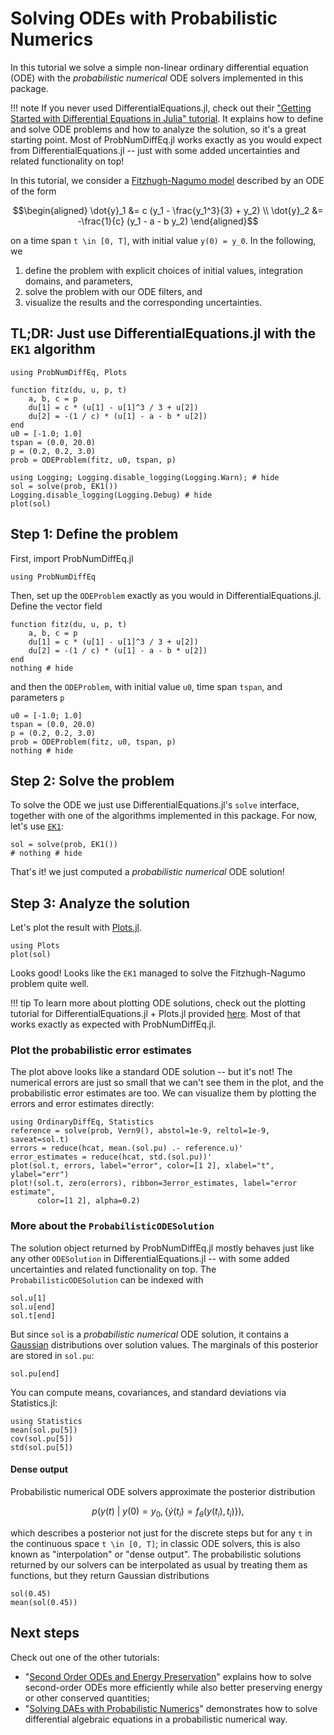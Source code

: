 # Solving ODEs with Probabilistic Numerics

In this tutorial we solve a simple non-linear ordinary differential equation (ODE) with the _probabilistic numerical_ ODE solvers implemented in this package.

!!! note
    If you never used DifferentialEquations.jl, check out their
    ["Getting Started with Differential Equations in Julia" tutorial](https://docs.sciml.ai/DiffEqDocs/stable/getting_started/).
    It explains how to define and solve ODE problems and how to analyze the solution, so it's a great starting point.
    Most of ProbNumDiffEq.jl works exactly as you would expect from DifferentialEquations.jl -- just with some added uncertainties and related functionality on top!


In this tutorial, we consider a
[Fitzhugh-Nagumo model](https://en.wikipedia.org/wiki/FitzHugh%E2%80%93Nagumo_model)
described by an ODE of the form

```math
\begin{aligned}
\dot{y}_1 &= c (y_1 - \frac{y_1^3}{3} + y_2) \\
\dot{y}_2 &= -\frac{1}{c} (y_1 - a - b y_2)
\end{aligned}
```

on a time span ``t \in [0, T]``, with initial value ``y(0) = y_0``.
In the following, we

 1. define the problem with explicit choices of initial values, integration domains, and parameters,
 2. solve the problem with our ODE filters, and
 3. visualize the results and the corresponding uncertainties.

## TL;DR: Just use DifferentialEquations.jl with the `EK1` algorithm

```@example 1
using ProbNumDiffEq, Plots

function fitz(du, u, p, t)
    a, b, c = p
    du[1] = c * (u[1] - u[1]^3 / 3 + u[2])
    du[2] = -(1 / c) * (u[1] - a - b * u[2])
end
u0 = [-1.0; 1.0]
tspan = (0.0, 20.0)
p = (0.2, 0.2, 3.0)
prob = ODEProblem(fitz, u0, tspan, p)

using Logging; Logging.disable_logging(Logging.Warn); # hide
sol = solve(prob, EK1())
Logging.disable_logging(Logging.Debug) # hide
plot(sol)
```

## Step 1: Define the problem

First, import ProbNumDiffEq.jl

```@example 1
using ProbNumDiffEq
```

Then, set up the `ODEProblem` exactly as you would in DifferentialEquations.jl.
Define the vector field

```@example 1
function fitz(du, u, p, t)
    a, b, c = p
    du[1] = c * (u[1] - u[1]^3 / 3 + u[2])
    du[2] = -(1 / c) * (u[1] - a - b * u[2])
end
nothing # hide
```

and then the `ODEProblem`, with initial value `u0`, time span `tspan`, and parameters `p`

```@example 1
u0 = [-1.0; 1.0]
tspan = (0.0, 20.0)
p = (0.2, 0.2, 3.0)
prob = ODEProblem(fitz, u0, tspan, p)
nothing # hide
```

## Step 2: Solve the problem

To solve the ODE we just use DifferentialEquations.jl's `solve` interface, together with one of the algorithms implemented in this package.
For now, let's use [`EK1`](@ref):

```@example 1
sol = solve(prob, EK1())
# nothing # hide
```

That's it! we just computed a _probabilistic numerical_ ODE solution!


## Step 3: Analyze the solution

Let's plot the result with [Plots.jl](https://github.com/JuliaPlots/Plots.jl).

```@example 1
using Plots
plot(sol)
```

Looks good! Looks like the `EK1` managed to solve the Fitzhugh-Nagumo problem quite well.


!!! tip
    To learn more about plotting ODE solutions, check out the plotting tutorial for DifferentialEquations.jl + Plots.jl provided [here](https://docs.sciml.ai/DiffEqDocs/stable/basics/plot/).
    Most of that works exactly as expected with ProbNumDiffEq.jl.


### Plot the probabilistic error estimates

The plot above looks like a standard ODE solution -- but it's not!
The numerical errors are just so small that we can't see them in the plot, and the probabilistic error estimates are too.
We can visualize them by plotting the errors and error estimates directly:

```@example 1
using OrdinaryDiffEq, Statistics
reference = solve(prob, Vern9(), abstol=1e-9, reltol=1e-9, saveat=sol.t)
errors = reduce(hcat, mean.(sol.pu) .- reference.u)'
error_estimates = reduce(hcat, std.(sol.pu))'
plot(sol.t, errors, label="error", color=[1 2], xlabel="t", ylabel="err")
plot!(sol.t, zero(errors), ribbon=3error_estimates, label="error estimate",
      color=[1 2], alpha=0.2)
```

### More about the `ProbabilisticODESolution`

The solution object returned by ProbNumDiffEq.jl mostly behaves just like any other `ODESolution` in DifferentialEquations.jl --
with some added uncertainties and related functionality on top.
The `ProbabilisticODESolution` can be indexed with

```@repl 1
sol.u[1]
sol.u[end]
sol.t[end]
```


But since `sol` is a _probabilistic numerical_ ODE solution, it contains a
[Gaussian](https://github.com/mschauer/GaussianDistributions.jl)
distributions over solution values.
The marginals of this posterior are stored in `sol.pu`:

```@repl 1
sol.pu[end]
```

You can compute means, covariances, and standard deviations via Statistics.jl:

```@repl 1
using Statistics
mean(sol.pu[5])
cov(sol.pu[5])
std(sol.pu[5])
```

#### Dense output

Probabilistic numerical ODE solvers approximate the posterior distribution

```math
p \Big( y(t) ~\big|~ y(0) = y_0, \{ \dot{y}(t_i) = f_\theta(y(t_i), t_i) \} \Big),
```

which describes a posterior not just for the discrete steps but for any ``t`` in the continuous space ``t \in [0, T]``;
in classic ODE solvers, this is also known as "interpolation" or "dense output".
The probabilistic solutions returned by our solvers can be interpolated as usual by treating them as functions,
but they return Gaussian distributions

```@repl 1
sol(0.45)
mean(sol(0.45))
```


## Next steps

Check out one of the other tutorials:
- "[Second Order ODEs and Energy Preservation](@ref)" explains how to solve second-order ODEs more efficiently while also better preserving energy or other conserved quantities;
- "[Solving DAEs with Probabilistic Numerics](@ref)" demonstrates how to solve differential algebraic equations in a probabilistic numerical way.
